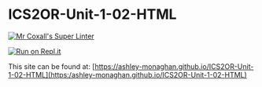 # ICS2OR-Unit-1-02-HTML

[![Mr Coxall's Super Linter](https://github.com/ashley-monaghan/ICS2OR-Unit-1-02-HTML/workflows/Mr%20Coxall's%20Super%20Linter/badge.svg)](https://github.com/ashley-monaghan/ICS2OR-Unit-1-02-HTML/actions/)

[![Run on Repl.it](https://repl.it/badge/github/ashley-monaghan/ICS2OR-Unit-1-02-HTML)](https://repl.it/github/ashley-monaghan/ICS2OR-Unit-1-02-HTML)

This site can be found at: [https://ashley-monaghan.github.io/ICS2OR-Unit-1-02-HTML](https:/ashley-monaghan.github.io/ICS2OR-Unit-1-02-HTML)
